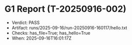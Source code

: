# G1 Report (T-20250916-002)
- Verdict: PASS
- Artifact: runs/2025-09-16/run-20250916-160117/hello.txt
- Checks: has_file=True; has_hello=True
- When: 2025-09-16T16:01:17Z
